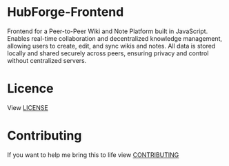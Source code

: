 # HubForge-Frontend
Frontend for a Peer-to-Peer Wiki and Note Platform built in JavaScript. Enables real-time collaboration and decentralized knowledge management, allowing users to create, edit, and sync wikis and notes. All data is stored locally and shared securely across peers, ensuring privacy and control without centralized servers.

# Licence
View [LICENSE](LICENSE)

# Contributing
If you want to help me bring this to life view [CONTRIBUTING](CONTRIBUTING.md)
